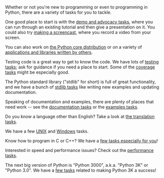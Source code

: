 Whether or not you're new to programming or even to programming in
Python, there are a variety of tasks for you to tackle.

One good place to start is with the [demo and advocacy tasks](http://code.google.com/p/google-highly-open-participation-psf/issues/list?q=label:demo), where you can run through an existing tutorial and then give a presentation on it.  You could also try [making a screencast](http://code.google.com/p/google-highly-open-participation-psf/issues/list?q=label:screencast), where you record a video from your screen.

You can also work on [the Python core distribution](http://code.google.com/p/google-highly-open-participation-psf/issues/list?q=label:core) or on a variety of [applications and libraries written by others](http://code.google.com/p/google-highly-open-participation-psf/issues/list?q=label:thirdparty).

Testing code is a great way to get to know the code.  We have lots of
[testing tasks](http://code.google.com/p/google-highly-open-participation-psf/issues/list?q=label:test); ask for guidance if you need a place to start.  Some of the [coverage tasks](http://code.google.com/p/google-highly-open-participation-psf/issues/list?q=label:coverage) might be especially good.

The Python standard library ("stdlib" for short) is full of great functionality, and we have a bunch of [stdlib tasks](http://code.google.com/p/google-highly-open-participation-psf/issues/list?q=label:stdlib) like writing new examples and updating documentation.

Speaking of documentation and examples, there are plenty of places that need work -- see the [documentation tasks](http://code.google.com/p/google-highly-open-participation-psf/issues/list?q=label:docs) or the [examples tasks](http://code.google.com/p/google-highly-open-participation-psf/issues/list?q=label:examples).

Do you know a language other than English?  Take a look at [the translation tasks](http://code.google.com/p/google-highly-open-participation-psf/issues/list?q=label:translation).

We have a few [UNIX](http://code.google.com/p/google-highly-open-participation-psf/issues/list?q=label:unix) and [Windows](http://code.google.com/p/google-highly-open-participation-psf/issues/list?q=label:windows) tasks.

Know how to program in C or C++?  We have a [few tasks especially for you](http://code.google.com/p/google-highly-open-participation-psf/issues/list?q=label:C)!

Interested in speed and performance issues?  Check out the [performance tasks](http://code.google.com/p/google-highly-open-participation-psf/issues/list?q=label:performance).

The next big version of Python is "Python 3000", a.k.a. "Python 3K" or "Python 3.0".  We have a [few tasks](http://code.google.com/p/google-highly-open-participation-psf/issues/list?q=label:py3k) related to making Python 3K a success!